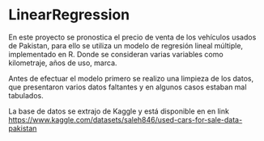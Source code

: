 # LinearRegression
En este proyecto se pronostica el precio de venta de los vehículos usados de Pakistan, para ello se utiliza un modelo de regresión lineal múltiple, implementado en R. Donde 
se consideran varias variables como kilometraje, años de uso, marca.

Antes de efectuar el modelo primero se realizo una limpieza de los datos, que presentaron varios datos faltantes y en algunos casos estaban mal tabulados.

La base de datos se extrajo de Kaggle y está disponible en en link https://www.kaggle.com/datasets/saleh846/used-cars-for-sale-data-pakistan
